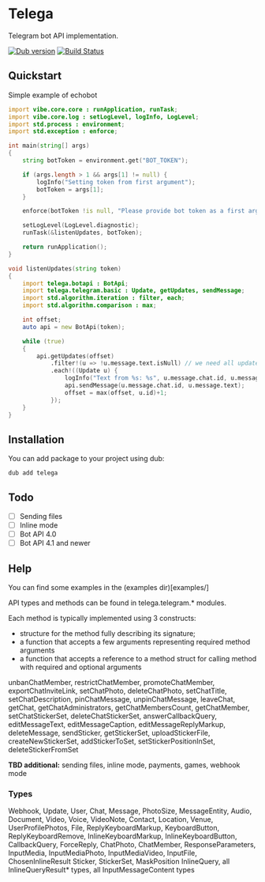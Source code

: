 # Telega
Telegram bot API implementation.

[![Dub version](https://img.shields.io/dub/v/telega.svg)](http://code.dlang.org/packages/telega)
[![Build Status](https://travis-ci.org/nexor/telega.svg?branch=master)](https://travis-ci.org/nexor/telega)

## Quickstart

Simple example of echobot

```d
import vibe.core.core : runApplication, runTask;
import vibe.core.log : setLogLevel, logInfo, LogLevel;
import std.process : environment;
import std.exception : enforce;

int main(string[] args)
{
    string botToken = environment.get("BOT_TOKEN");

    if (args.length > 1 && args[1] != null) {
        logInfo("Setting token from first argument");
        botToken = args[1];
    }

    enforce(botToken !is null, "Please provide bot token as a first argument or set BOT_TOKEN env variable");

    setLogLevel(LogLevel.diagnostic);
    runTask(&listenUpdates, botToken);

    return runApplication();
}

void listenUpdates(string token)
{
    import telega.botapi : BotApi;
    import telega.telegram.basic : Update, getUpdates, sendMessage;
    import std.algorithm.iteration : filter, each;
    import std.algorithm.comparison : max;

    int offset;
    auto api = new BotApi(token);

    while (true)
    {
        api.getUpdates(offset)
            .filter!(u => !u.message.text.isNull) // we need all updates with text message
            .each!((Update u) {
                logInfo("Text from %s: %s", u.message.chat.id, u.message.text);
                api.sendMessage(u.message.chat.id, u.message.text);
                offset = max(offset, u.id)+1;
            });
    }
}
```

## Installation
You can add package to your project using dub:
```
dub add telega
```

## Todo

 - [ ] Sending files
 - [ ] Inline mode
 - [ ] Bot API 4.0
 - [ ] Bot API 4.1 and newer

## Help
You can find some examples in the (examples dir)[examples/]

API types and methods can be found in telega.telegram.* modules.

Each method is typically implemented using 3 constructs:
 - structure for the method fully describing its signature;
 - a function that accepts a few arguments representing required method arguments
 - a function that accepts a reference to a method struct for calling method with required and optional arguments

unbanChatMember, restrictChatMember, promoteChatMember, exportChatInviteLink,
setChatPhoto, deleteChatPhoto, setChatTitle, setChatDescription,
pinChatMessage, unpinChatMessage, leaveChat, getChat,
getChatAdministrators, getChatMembersCount, getChatMember,
setChatStickerSet, deleteChatStickerSet, answerCallbackQuery,
editMessageText, editMessageCaption, editMessageReplyMarkup,
deleteMessage, sendSticker, getStickerSet, uploadStickerFile,
createNewStickerSet, addStickerToSet, setStickerPositionInSet, deleteStickerFromSet

**TBD additional:** sending files, inline mode, payments, games, webhook mode

### Types

Webhook, Update, User, Chat, Message, PhotoSize, MessageEntity, Audio,
Document, Video, Voice,
VideoNote, Contact, Location, Venue, UserProfilePhotos, File,
ReplyKeyboardMarkup, KeyboardButton, ReplyKeyboardRemove,
InlineKeyboardMarkup, InlineKeyboardButton, CallbackQuery,
ForceReply, ChatPhoto, ChatMember, ResponseParameters, InputMedia,
InputMediaPhoto, InputMediaVideo, InputFile, ChosenInlineResult
Sticker, StickerSet, MaskPosition InlineQuery,
all InlineQueryResult* types, all InputMessageContent types
